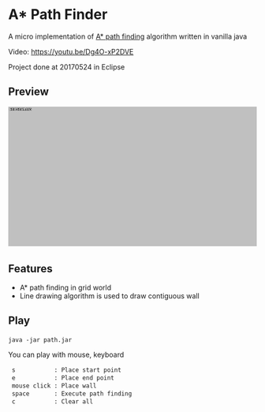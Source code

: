 # A* Path Finder

A micro implementation of [A* path finding](https://en.wikipedia.org/wiki/A*_search_algorithm) algorithm written in vanilla java  

Video: https://youtu.be/Dg4O-xP2DVE  

Project done at 20170524 in Eclipse  

## Preview
![preview](.github/preview.gif)

## Features
- A* path finding in grid world
- Line drawing algorithm is used to draw contiguous wall 

## Play
```shell script
java -jar path.jar
```

You can play with mouse, keyboard  
```
 s           : Place start point  
 e           : Place end point  
 mouse click : Place wall  
 space       : Execute path finding  
 c           : Clear all  
```

